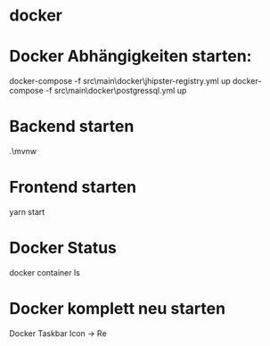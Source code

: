 docker
======

# Docker Abhängigkeiten starten:
docker-compose -f src\main\docker\jhipster-registry.yml up
docker-compose -f src\main\docker\postgressql.yml up

# Backend starten
.\mvnw

# Frontend starten
yarn start

# Docker Status
docker container ls


# Docker komplett neu starten
Docker Taskbar Icon -> Re